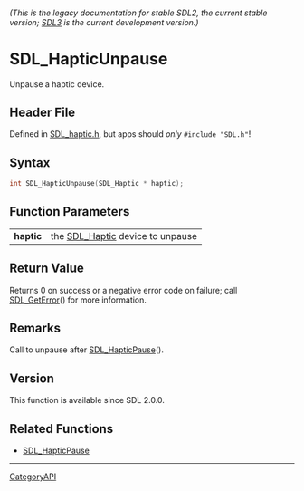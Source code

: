 ###### (This is the legacy documentation for stable SDL2, the current stable version; [SDL3](https://wiki.libsdl.org/SDL3/) is the current development version.)
# SDL_HapticUnpause

Unpause a haptic device.

## Header File

Defined in [SDL_haptic.h](https://github.com/libsdl-org/SDL/blob/SDL2/include/SDL_haptic.h), but apps should _only_ `#include "SDL.h"`!

## Syntax

```c
int SDL_HapticUnpause(SDL_Haptic * haptic);

```

## Function Parameters

|                |                                                |
| -------------- | ---------------------------------------------- |
| **haptic**     | the [SDL_Haptic](SDL_Haptic) device to unpause |

## Return Value

Returns 0 on success or a negative error code on failure; call
[SDL_GetError](SDL_GetError)() for more information.

## Remarks

Call to unpause after [SDL_HapticPause](SDL_HapticPause)().

## Version

This function is available since SDL 2.0.0.

## Related Functions

* [SDL_HapticPause](SDL_HapticPause)

----
[CategoryAPI](CategoryAPI)

